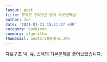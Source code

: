 ```yaml
---
layout: post
title: 모각코 2021년 동계 여섯번째날
author: Jun
date: '2021-01-21 15:31:27 +09'
category: baekjoon
summary: algorithm
thumbnail: posts/20동계-6.JPG
---
```


자료구조 덱, 큐, 스택의 기본문제를 풀어보았습니다.
